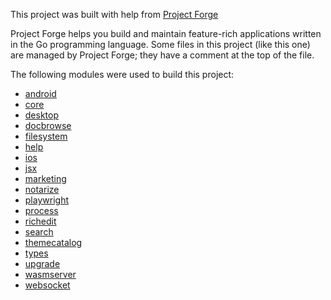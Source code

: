 <!--- Content managed by Project Forge, see [projectforge.md] for details. -->
This project was built with help from [Project Forge](https://projectforge.dev)

Project Forge helps you build and maintain feature-rich applications written in the Go programming language. 
Some files in this project (like this one) are managed by Project Forge; they have a comment at the top of the file.

The following modules were used to build this project:

- [android](./doc/module/android.md)
- [core](./doc/module/core.md)
- [desktop](./doc/module/desktop.md)
- [docbrowse](./doc/module/docbrowse.md)
- [filesystem](./doc/module/filesystem.md)
- [help](./doc/module/help.md)
- [ios](./doc/module/ios.md)
- [jsx](./doc/module/jsx.md)
- [marketing](./doc/module/marketing.md)
- [notarize](./doc/module/notarize.md)
- [playwright](./doc/module/playwright.md)
- [process](./doc/module/process.md)
- [richedit](./doc/module/richedit.md)
- [search](./doc/module/search.md)
- [themecatalog](./doc/module/themecatalog.md)
- [types](./doc/module/types.md)
- [upgrade](./doc/module/upgrade.md)
- [wasmserver](./doc/module/wasmserver.md)
- [websocket](./doc/module/websocket.md)
